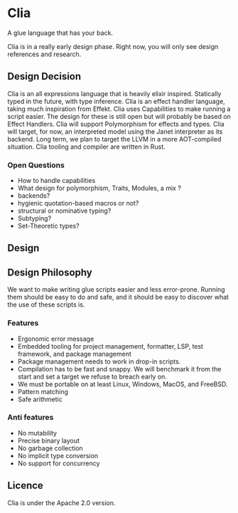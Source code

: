 # Clia
A glue language that has your back.

Clia is in a really early design phase. Right now, you will only see design references and research.

## Design Decision

Clia is an all expressions language that is heavily elixir inspired. Statically typed in the future, with type inference.
Clia is an effect handler language, taking much inspiration from Effekt.
Clia uses Capabilities to make running a script easier. The design for these is still open but will probably be based on Effect Handlers.
Clia will support Polymorphism for effects and types.
Clia will target, for now, an interpreted model using the Janet interpreter as its backend. Long term, we plan to target the LLVM in a more AOT-compiled situation.
Clia tooling and compiler are written in Rust.

### Open Questions

- How to handle capabilities
- What design for polymorphism, Traits, Modules, a mix ?
- backends?
- hygienic quotation-based macros or not?
- structural or nominative typing?
- Subtyping?
- Set-Theoretic types?

## Design 

## Design Philosophy

We want to make writing glue scripts easier and less error-prone. Running them should be easy to do and safe, and it should be easy to discover what the use of these scripts is.

### Features

- Ergonomic error message
- Embedded tooling for project management, formatter, LSP, test framework, and package management
- Package management needs to work in drop-in scripts.
- Compilation has to be fast and snappy. We will benchmark it from the start and set a target we refuse to breach early on.
- We must be portable on at least Linux, Windows, MacOS, and FreeBSD.
- Pattern matching
- Safe arithmetic

### Anti features

- No mutability
- Precise binary layout
- No garbage collection
- No implicit type conversion
- No support for concurrency

## Licence

Clia is under the Apache 2.0 version.

